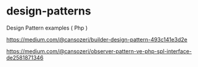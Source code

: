# design-patterns
Design Pattern examples ( Php )

https://medium.com/@cansozeri/builder-design-pattern-493c141e3d2e

https://medium.com/@cansozeri/observer-pattern-ve-php-spl-interface-de2581871346
